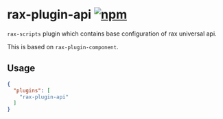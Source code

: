 # rax-plugin-api [![npm](https://img.shields.io/npm/v/rax-plugin-api.svg)](https://www.npmjs.com/package/rax-plugin-api)

`rax-scripts` plugin which contains base configuration of rax universal api.

This is based on `rax-plugin-component`.

## Usage

```json
{
  "plugins": [
    "rax-plugin-api"
  ]
}
```